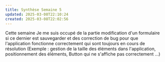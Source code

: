 ```yaml
---
title: Synthèse Semaine 5
updated: 2025-03-08T22:10:24
created: 2025-03-08T22:02:56
---
```


Cette semaine Je me suis occupé de la partie modification d'un formulaire si ce dernier est sauvegarder et des correction de bug pour que l'application fonctionne correctement qui sont toujours en cours de résolution (Exemple : gestion de la taille des éléments dans l'application, positionnement des éléments, Button qui ne s'affiche pas correctement …)

